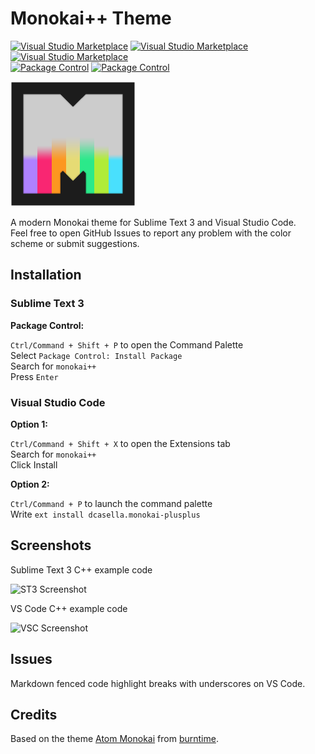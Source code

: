 # Monokai++ Theme

[![Visual Studio Marketplace](https://img.shields.io/vscode-marketplace/v/dcasella.monokai-plusplus.svg?style=flat-square)](https://marketplace.visualstudio.com/items?itemName=dcasella.monokai-plusplus)
[![Visual Studio Marketplace](https://img.shields.io/vscode-marketplace/d/dcasella.monokai-plusplus.svg?style=flat-square)](https://marketplace.visualstudio.com/items?itemName=dcasella.monokai-plusplus)
[![Visual Studio Marketplace](https://img.shields.io/vscode-marketplace/r/dcasella.monokai-plusplus.svg?style=flat-square)](https://marketplace.visualstudio.com/items?itemName=dcasella.monokai-plusplus)  
[![Package Control](https://img.shields.io/badge/package%20control-v1.6.7-brightgreen.svg?style=flat-square)](https://packagecontrol.io/packages/Monokai%2B%2B)
[![Package Control](https://img.shields.io/packagecontrol/dt/Monokai%2B%2B.svg?style=flat-square)](https://packagecontrol.io/packages/Monokai%2B%2B)

![Logo](images/logo.png)

A modern Monokai theme for Sublime Text 3 and Visual Studio Code.  
Feel free to open GitHub Issues to report any problem with the color scheme or submit suggestions.

## Installation

### Sublime Text 3

**Package Control:**

`Ctrl/Command + Shift + P` to open the Command Palette  
Select `Package Control: Install Package`  
Search for `monokai++`  
Press `Enter`

### Visual Studio Code

**Option 1:**

`Ctrl/Command + Shift + X` to open the Extensions tab  
Search for `monokai++`  
Click Install

**Option 2:**

`Ctrl/Command + P` to launch the command palette  
Write `ext install dcasella.monokai-plusplus`

## Screenshots

Sublime Text 3 C++ example code

![ST3 Screenshot](images/screenshotst3.png)

VS Code C++ example code

![VSC Screenshot](images/screenshotvsc.png)

## Issues

Markdown fenced code highlight breaks with underscores on VS Code.

## Credits

Based on the theme [Atom Monokai](https://github.com/burntime/atom-monokai) from [burntime](https://github.com/burntime).

